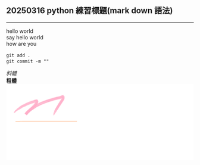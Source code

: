 ## 20250316 python 練習標題(mark down 語法)
---
hello world <br>
say hello world <br>
how are you
```
git add .
git commit -m ""
```
*斜體* <br>
__粗體__
![](https://github.com/Rexchang0824/20250316-test1/blob/main/M%20drawing.png)
